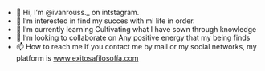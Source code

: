 - 👋 Hi, I’m @ivanrouss._ on intstagram.
- 👀 I’m interested in find my succes with mi life in order.
- 🌱 I’m currently learning Cultivating what I have sown through knowledge
- 💞️ I’m looking to collaborate on Any positive energy that my being finds
- 📫 How to reach me If you contact me by mail or my social networks, my platform is www.exitosafilosofía.com

<!---
rvielmaa/rvielmaa is a ✨ special ✨ repository because its `README.md` (this file) appears on your GitHub profile.
You can click the Preview link to take a look at your changes.
--->
